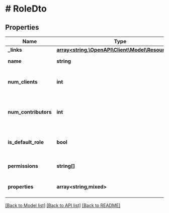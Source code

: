 # # RoleDto

## Properties

Name | Type | Description | Notes
------------ | ------------- | ------------- | -------------
**_links** | [**array<string,\OpenAPI\Client\Model\ResourceLink>**](ResourceLink.md) | The links. |
**name** | **string** | The role name. |
**num_clients** | **int** | The number of clients with this role. |
**num_contributors** | **int** | The number of contributors with this role. |
**is_default_role** | **bool** | Indicates if the role is an builtin default role. |
**permissions** | **string[]** | Associated list of permissions. |
**properties** | **array<string,mixed>** | Associated list of UI properties. |

[[Back to Model list]](../../README.md#models) [[Back to API list]](../../README.md#endpoints) [[Back to README]](../../README.md)
